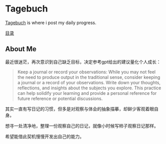 # Tagebuch
[Tagebuch](https://yulii77.github.io/tagebuch) is where i post my daily progress. 

[目录](https://yulii77.github.io/tagebuch)

## About Me

最近很迷茫，再次意识到自己缺乏目标，决定参考gpt给出的建议量化个人成长：

  > Keep a journal or record your observations: While you may not feel the need to produce output in the traditional sense, consider keeping a journal or a record of your observations. Write down your thoughts, reflections, and insights about the subjects you explore. This practice can help solidify your learning and provide a personal reference for future reference or potential discussions.

其实一直有写日记的习惯，但多是对观察与体会的抽象描摹，却鲜少客观着眼自身。

想寻一处清净地，整理一份观察自己的日记，就像小时候写柿子观察日记那样。

希望能借此契机慢慢开发出自己的能力。
